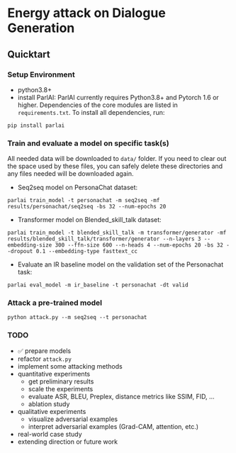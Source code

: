# Energy attack on Dialogue Generation

## Quicktart

### Setup Environment
- python3.8+
- install ParlAI:
ParlAI currently requires Python3.8+ and Pytorch 1.6 or higher. Dependencies of the core modules are listed in `requirements.txt`. To install all dependencies, run:
```
pip install parlai
```

### Train and evaluate a model on specific task(s)
All needed data will be downloaded to `data/` folder. If you need to clear out the space used by these files, you can safely delete these directories and any files needed will be downloaded again.

- Seq2seq model on PersonaChat dataset:
```
parlai train_model -t personachat -m seq2seq -mf results/personachat/seq2seq -bs 32 --num-epochs 20
```

- Transformer model on Blended_skill_talk dataset:
```
parlai train_model -t blended_skill_talk -m transformer/generator -mf results/blended_skill_talk/transformer/generator --n-layers 3 --embedding-size 300 --ffn-size 600 --n-heads 4 --num-epochs 20 -bs 32 --dropout 0.1 --embedding-type fasttext_cc
```

- Evaluate an IR baseline model on the validation set of the Personachat task:
```
parlai eval_model -m ir_baseline -t personachat -dt valid
```

### Attack a pre-trained model
```
python attack.py --m seq2seq --t personachat
```

### TODO
- :white_check_mark: prepare models
- refactor ```attack.py```
- implement some attacking methods
- quantitative experiments
  - get preliminary results
  - scale the experiments
  - evaluate ASR, BLEU, Preplex, distance metrics like SSIM, FID, ...
  - ablation study
- qualitative experiments
  - visualize adversarial examples
  - interpret adversarial examples (Grad-CAM, attention, etc.)
- real-world case study
- extending direction or future work